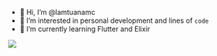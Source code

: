 - 👋 Hi, I’m @lamtuanamc
- 👀 I’m interested in personal development and lines of ```code```
- 🌱 I’m currently learning Flutter and Elixir


<img align="center" src="https://github-readme-stats.vercel.app/api?username=lamtuanamc&show_icons=true&theme=radical&count_private=true" />

<!---
lamtuanamc/lamtuanamc is a ✨ special ✨ repository because its `README.md` (this file) appears on your GitHub profile.
You can click the Preview link to take a look at your changes.
--->
